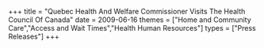 +++
title = "Quebec Health And Welfare Commissioner Visits The Health Council Of Canada"
date = 2009-06-16
themes = ["Home and Community Care","Access and Wait Times","Health Human Resources"]
types = ["Press Releases"]
+++
